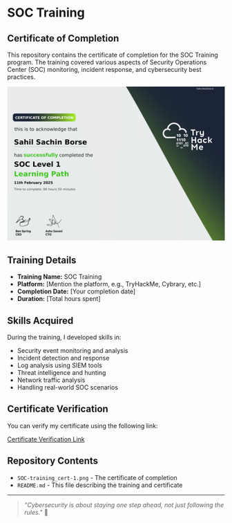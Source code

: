# SOC Training

## Certificate of Completion

This repository contains the certificate of completion for the SOC Training program. The training covered various aspects of Security Operations Center (SOC) monitoring, incident response, and cybersecurity best practices.

![Certificate Preview](SOC_training_cert-1.png)  

## Training Details

- **Training Name:** SOC Training
- **Platform:** [Mention the platform, e.g., TryHackMe, Cybrary, etc.]
- **Completion Date:** [Your completion date]
- **Duration:** [Total hours spent]

## Skills Acquired

During the training, I developed skills in:

- Security event monitoring and analysis
- Incident detection and response
- Log analysis using SIEM tools
- Threat intelligence and hunting
- Network traffic analysis
- Handling real-world SOC scenarios

## Certificate Verification

You can verify my certificate using the following link:

[Certificate Verification Link](https://tryhackme-certificates.s3-eu-west-1.amazonaws.com/THM-CINQ2DHL3F.pdf)  

## Repository Contents

- `SOC-training_cert-1.png` - The certificate of completion
- `README.md` - This file describing the training and certificate

---

> *"Cybersecurity is about staying one step ahead, not just following the rules."* 🔐
